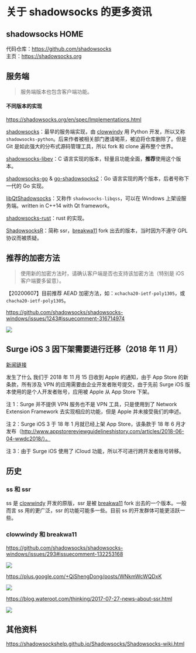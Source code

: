 # 关于 shadowsocks 的更多资讯

## shadowsocks HOME

代码仓库：https://github.com/shadowsocks  
主页：https://shadowsocks.org  

## 服务端

> 服务端版本也包含客户端功能。

#### 不同版本的实现

https://shadowsocks.org/en/spec/Implementations.html

[shadowsocks](https://github.com/shadowsocks/shadowsocks)：最早的服务端实现，由 [clowwindy](https://github.com/clowwindy) 用 Python 开发，所以又称 `shadowsocks-python`。后来作者被相关部门邀请喝茶，被迫将仓库删除了。但是 Git 是如此强大的分布式源码管理工具，所以 fork 和 clone 遍布整个世界。  

[shadowsocks-libev](https://github.com/shadowsocks/shadowsocks-libev)：C 语言实现的版本，轻量且功能全面，**推荐**使用这个版本。  

[shadowsocks-go](https://github.com/shadowsocks/shadowsocks-go) & [go-shadowsocks2](https://github.com/shadowsocks/go-shadowsocks2)：Go 语言实现的两个版本，后者号称下一代的 Go 实现。    

[libQtShadowsocks](https://github.com/shadowsocks/libQtShadowsocks)：又称作 `shadowsocks-libqss`，可以在 Windows 上架设服务端。written in C++14 with Qt framework。   

[shadowsocks-rust](https://github.com/shadowsocks/shadowsocks-rust)：rust 的实现。

[ShadowsocksR](https://github.com/shadowsocksr-backup/shadowsocksr)：简称 ssr，[breakwa11](https://github.com/breakwa11) fork 出去的版本，当时因为不遵守 GPL 协议而被质疑。  

## 推荐的加密方法

> 使用新的加密方法时，请确认客户端是否也支持该加密方法（特别是 iOS 客户端要多留意）。  

【20200607】目前推荐 AEAD 加密方法，如：`xchacha20-ietf-poly1305`，或 `chacha20-ietf-poly1305`。

https://github.com/shadowsocks/shadowsocks-windows/issues/1243#issuecomment-316714974

![](media/15448934645509.jpg)


## Surge iOS 3 因下架需要进行迁移（2018 年 11 月）

[新闻链接](https://nssurge.zendesk.com/hc/zh-cn/articles/360012200294-Surge-iOS-3-%E5%9B%A0%E4%B8%8B%E6%9E%B6%E9%9C%80%E8%A6%81%E8%BF%9B%E8%A1%8C%E8%BF%81%E7%A7%BB-2018-%E5%B9%B4-11-%E6%9C%88-)

发生了什么
我们于 2018 年 11 月 15 日收到 Apple 的通知，由于 App Store 的新条款，所有涉及 VPN 的应用需要由企业开发者账号提交，由于先前 Surge iOS 版本使用的是个人开发者账号，应用被 Apple 从 App Store 下架。

注 1：Surge 并不提供 VPN 服务也不是 VPN 工具，只是使用到了 Network Extension Framework 去实现相应的功能，但是 Apple 并未接受我们的申述。

注 2：Surge iOS 3 于 18 年 1 月就已经上架 App Store，该条款于 18 年 6 月才发布（http://www.appstorereviewguidelineshistory.com/articles/2018-06-04-wwdc2018/）。

注 3：由于 Surge iOS 使用了 iCloud 功能，所以不可进行跨开发者账号转移。

## 历史

### ss 和 ssr

ss 是 [clowwindy](https://github.com/clowwindy) 开发的原版，ssr 是被 [breakwa11](https://github.com/breakwa11) fork 出去的一个版本。一般而言 ss 用的更广泛，ssr 的功能可能多一些。目前 ss 的开发群体可能更活跃一些。    

### clowwindy 和 breakwa11

https://github.com/shadowsocks/shadowsocks-windows/issues/293#issuecomment-132253168

![](media/15448835205977.jpg)

https://plus.google.com/+QiShengDong/posts/WNkmWcWQDxK

![](media/15448845173970.jpg)

https://blog.wateroot.com/thinking/2017-07-27-news-about-ssr.html

![](media/15448933026997.jpg)


## 其他资料

https://shadowsockshelp.github.io/Shadowsocks/Shadowsocks-wiki.html
